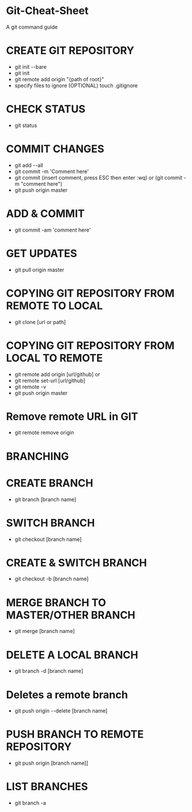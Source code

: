 # Git-Cheat-Sheet
A git command guide

# CREATE GIT REPOSITORY
* git init --bare
* git init
* git remote add origin "{path of root}"
* specify files to ignore (OPTIONAL) touch .gitignore


# CHECK STATUS
* git status


# COMMIT CHANGES
* git add --all
* git commit -m 'Comment here'
* git commit (insert comment, press ESC then enter :wq) or (git commit -m "comment here")
* git push origin master


# ADD & COMMIT 
* git commit -am 'comment here'


# GET UPDATES
* git pull origin master


# COPYING GIT REPOSITORY FROM  REMOTE TO LOCAL
* git clone [url or path]


# COPYING GIT REPOSITORY FROM  LOCAL TO REMOTE
* git remote add origin [url/github] or
* git remote set-url [url/github]
* git remote -v
* git push origin master


# Remove remote URL in GIT
* git remote remove origin


# BRANCHING

# CREATE BRANCH
* git branch [branch name]


# SWITCH BRANCH
* git checkout [branch name]


# CREATE & SWITCH BRANCH
* git checkout -b [branch name]


# MERGE BRANCH TO MASTER/OTHER BRANCH
* git merge [branch name]


# DELETE A LOCAL BRANCH
* git branch -d [branch name]


# Deletes a remote branch
* git push origin --delete [branch name]


# PUSH BRANCH TO REMOTE REPOSITORY
* git push origin [branch name]]


# LIST BRANCHES
* git branch -a




